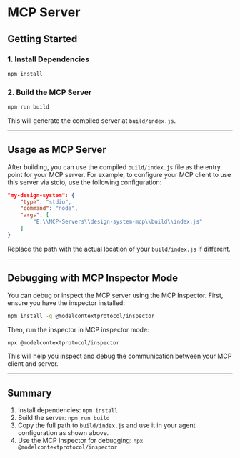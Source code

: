 # MCP Server
## Getting Started

### 1. Install Dependencies

```bash
npm install
```

### 2. Build the MCP Server

```bash
npm run build
```

This will generate the compiled server at `build/index.js`.

---

## Usage as MCP Server

After building, you can use the compiled `build/index.js` file as the entry point for your MCP server. For example, to configure your MCP client to use this server via stdio, use the following configuration:

```json
"my-design-system": {
    "type": "stdio",
    "command": "node",
    "args": [
        "E:\\MCP-Servers\\design-system-mcp\\build\\index.js"
    ]
}
```

Replace the path with the actual location of your `build/index.js` if different.

---

## Debugging with MCP Inspector Mode

You can debug or inspect the MCP server using the MCP Inspector. First, ensure you have the inspector installed:

```bash
npm install -g @modelcontextprotocol/inspector
```

Then, run the inspector in MCP inspector mode:

```bash
npx @modelcontextprotocol/inspector
```

This will help you inspect and debug the communication between your MCP client and server.

---

## Summary

1. Install dependencies: `npm install`
2. Build the server: `npm run build`
3. Copy the full path to `build/index.js` and use it in your agent configuration as shown above.
4. Use the MCP Inspector for debugging: `npx @modelcontextprotocol/inspector`
